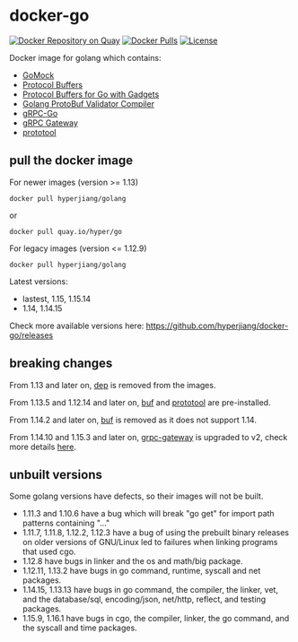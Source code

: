 # docker-go

[![Docker Repository on Quay](https://quay.io/repository/hyper/go/status "Docker Repository on Quay")](https://quay.io/repository/hyper/go)
[![Docker Pulls](https://img.shields.io/docker/pulls/hyperjiang/golang.svg)](https://hub.docker.com/r/hyperjiang/golang)
[![License](https://img.shields.io/github/license/hyperjiang/docker-go.svg)](https://github.com/hyperjiang/docker-go)

Docker image for golang which contains:

- [GoMock](https://github.com/golang/mock)
- [Protocol Buffers](https://github.com/protocolbuffers/protobuf)
- [Protocol Buffers for Go with Gadgets](https://github.com/gogo/protobuf)
- [Golang ProtoBuf Validator Compiler](https://github.com/mwitkow/go-proto-validators)
- [gRPC-Go](https://github.com/grpc/grpc-go)
- [gRPC Gateway](https://github.com/grpc-ecosystem/grpc-gateway)
- [prototool](https://github.com/uber/prototool)

## pull the docker image

For newer images (version >= 1.13)

```
docker pull hyperjiang/golang
```

or

```
docker pull quay.io/hyper/go
```

For legacy images (version <= 1.12.9)

```
docker pull hyperjiang/golang
```

Latest versions:

- lastest, 1.15, 1.15.14
- 1.14, 1.14.15

Check more available versions here: https://github.com/hyperjiang/docker-go/releases

## breaking changes

From 1.13 and later on, [dep](https://github.com/golang/dep) is removed from the images.

From 1.13.5 and 1.12.14 and later on, [buf](https://github.com/bufbuild/buf) and [prototool](https://github.com/uber/prototool) are pre-installed.

From 1.14.2 and later on, [buf](https://github.com/bufbuild/buf) is removed as it does not support 1.14.

From 1.14.10 and 1.15.3 and later on, [grpc-gateway](https://github.com/grpc-ecosystem/grpc-gateway/) is upgraded to v2, check more details [here](https://grpc-ecosystem.github.io/grpc-gateway/docs/v2-migration.html).

## unbuilt versions

Some golang versions have defects, so their images will not be built.

- 1.11.3 and 1.10.6 have a bug which will break "go get" for import path patterns containing "..."
- 1.11.7, 1.11.8, 1.12.2, 1.12.3 have a bug of using the prebuilt binary releases on older versions of GNU/Linux led to failures when linking programs that used cgo.
- 1.12.8 have bugs in linker and the os and math/big package.
- 1.12.11, 1.13.2 have bugs in go command, runtime, syscall and net packages.
- 1.14.15, 1.13.13 have bugs in go command, the compiler, the linker, vet, and the database/sql, encoding/json, net/http, reflect, and testing packages.
- 1.15.9, 1.16.1 have bugs in cgo, the compiler, linker, the go command, and the syscall and time packages.
